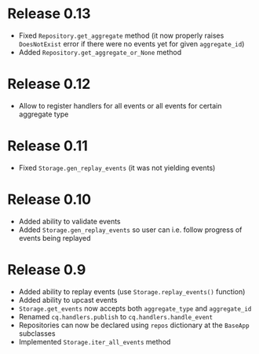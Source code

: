Release 0.13
============

- Fixed `Repository.get_aggregate` method (it now properly raises `DoesNotExist` error if there were
  no events yet for given `aggregate_id`)
- Added `Repository.get_aggregate_or_None` method

Release 0.12
============

- Allow to register handlers for all events or all events for certain aggregate type

Release 0.11
============

- Fixed `Storage.gen_replay_events` (it was not yielding events)

Release 0.10
============

- Added ability to validate events
- Added `Storage.gen_replay_events` so user can i.e. follow progress of
  events being replayed


Release 0.9
===========

- Added ability to replay events (use `Storage.replay_events()` function)
- Added ability to upcast events
- `Storage.get_events` now accepts both `aggregate_type` and `aggregate_id`
- Renamed `cq.handlers.publish` to `cq.handlers.handle_event`
- Repositories can now be declared using `repos` dictionary at the `BaseApp` subclasses
- Implemented `Storage.iter_all_events` method
